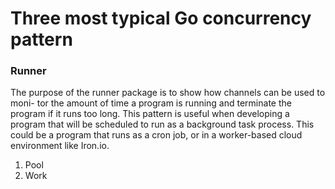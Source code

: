 # Three most typical Go concurrency pattern

### Runner
The purpose of the runner package is to show how channels can be used to moni- tor the amount of time a program is running and terminate the program if it runs too long. This pattern is useful when developing a program that will be scheduled to run as a background task process. This could be a program that runs as a cron job, or in a worker-based cloud environment like Iron.io.

1. Pool
2. Work